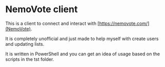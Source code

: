# NemoVote client

This is a client to connect and interact with [https://nemovote.com/](NemoVote).

It is completely unofficial and just made to help myself with create users and updating lists.

It is written in PowerShell and you can get an idea of usage based on the scripts in the tst folder.
